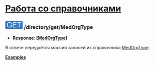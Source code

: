 [Работа со справочниками](../../index.md)
=========================================

### ![GET](../../../../img/get.png) /directory/get/MedOrgType
* **Response: [[MedOrgType](../../../../types.md#medorgtype)]**

В ответе передаётся массив записей из справочника [MedOrgType](../../../../types.md#medorgtype).

**[Examples](examples/get.md)**